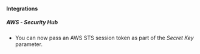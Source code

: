 
#### Integrations
##### AWS - Security Hub
- You can now pass an AWS STS session token as part of the *Secret Key* parameter.
